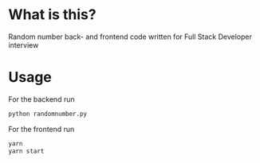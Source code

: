 # What is this?
Random number back- and frontend code written for Full Stack Developer interview

# Usage
For the backend run
```bash
python randomnumber.py
```
For the frontend run

```bash
yarn
yarn start
```